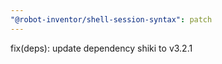 ```yaml
---
"@robot-inventor/shell-session-syntax": patch
---
```


fix(deps): update dependency shiki to v3.2.1
